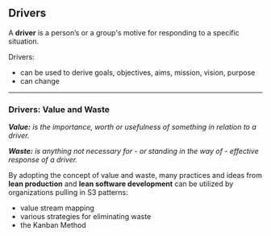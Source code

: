 ## Drivers

A **driver** is a person’s or a group's motive for responding to a specific situation.

Drivers: 

* can be used to derive goals, objectives, aims, mission, vision, purpose
* can change

---

### Drivers: Value and Waste

_**Value:** is the importance, worth or usefulness of something in relation to a driver._

_**Waste:** is anything not necessary for - or standing in the way of - effective response of a driver._

By adopting the concept of value and waste, many practices and ideas from **lean production** and **lean software development** can be utilized by organizations pulling in S3 patterns:

* value stream mapping
* various strategies for eliminating waste
* the Kanban Method
